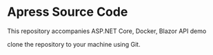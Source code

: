 # Apress Source Code

This repository accompanies ASP.NET Core, Docker, Blazor API demo


clone the repository to your machine using Git.

